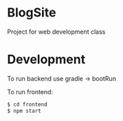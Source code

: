# BlogSite
Project for web development class

# Development

To run backend use gradle -> bootRun

To run frontend:
```bash
$ cd frontend
$ npm start
```

